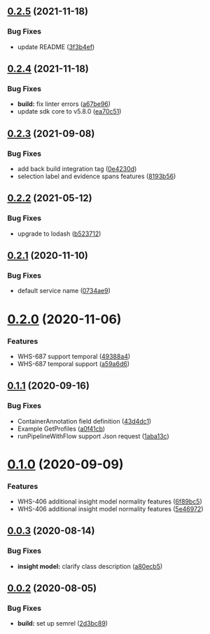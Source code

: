 ## [0.2.5](https://github.com/IBM/whcs-go-sdk/compare/v0.2.4...v0.2.5) (2021-11-18)


### Bug Fixes

* update README ([3f3b4ef](https://github.com/IBM/whcs-go-sdk/commit/3f3b4efc6d4d0a643ad28ab39ae69c0197e138d0))

## [0.2.4](https://github.com/IBM/whcs-go-sdk/compare/v0.2.3...v0.2.4) (2021-11-18)


### Bug Fixes

* **build:** fix linter errors ([a67be96](https://github.com/IBM/whcs-go-sdk/commit/a67be96c370f0a7a0e2a86bb882b1e14b7d39e8a))
* update sdk core to v5.8.0 ([ea70c51](https://github.com/IBM/whcs-go-sdk/commit/ea70c519db294807feb1bc6c26c9a86d524fc484))

## [0.2.3](https://github.com/IBM/whcs-go-sdk/compare/v0.2.2...v0.2.3) (2021-09-08)


### Bug Fixes

* add back build integration tag ([0e4230d](https://github.com/IBM/whcs-go-sdk/commit/0e4230d658e440fb42998aa4a6f3ae02539ad65a))
* selection label and evidence spans features ([8193b56](https://github.com/IBM/whcs-go-sdk/commit/8193b5634ec19f71737d044e0635efb4c484c60d))

## [0.2.2](https://github.com/IBM/whcs-go-sdk/compare/v0.2.1...v0.2.2) (2021-05-12)


### Bug Fixes

* upgrade to lodash ([b523712](https://github.com/IBM/whcs-go-sdk/commit/b52371230d8e6345fb6263dacc12c0b652989347))

## [0.2.1](https://github.com/IBM/whcs-go-sdk/compare/v0.2.0...v0.2.1) (2020-11-10)


### Bug Fixes

* default service name ([0734ae9](https://github.com/IBM/whcs-go-sdk/commit/0734ae9a48a2b7fb17e021714a84824be1b1b5e7))

# [0.2.0](https://github.com/IBM/whcs-go-sdk/compare/v0.1.1...v0.2.0) (2020-11-06)


### Features

* WHS-687 support temporal ([49388a4](https://github.com/IBM/whcs-go-sdk/commit/49388a4367199c74a89637933bf4ccc954b5b797))
* WHS-687 temporal support ([a59a6d6](https://github.com/IBM/whcs-go-sdk/commit/a59a6d63e4aebd3afe19617359a05560fd17286c))

## [0.1.1](https://github.com/IBM/whcs-go-sdk/compare/v0.1.0...v0.1.1) (2020-09-16)


### Bug Fixes

* ContainerAnnotation field definition ([43d4dc1](https://github.com/IBM/whcs-go-sdk/commit/43d4dc10eb0a2b74b3bd0a08b68d8dc196327ef5))
* Example GetProfiles ([a0f41cb](https://github.com/IBM/whcs-go-sdk/commit/a0f41cb3fc7d2ed0312052ea55de47679f011964))
* runPipelineWithFlow support Json request ([1aba13c](https://github.com/IBM/whcs-go-sdk/commit/1aba13ce7b7a346fd4a1297f95681bd7a5589829))

# [0.1.0](https://github.com/IBM/whcs-go-sdk/compare/v0.0.3...v0.1.0) (2020-09-09)


### Features

* WHS-406 additional insight model normality features ([6f89bc5](https://github.com/IBM/whcs-go-sdk/commit/6f89bc5c693ca7b8d72f8e85ad5b758a1de42ae6))
* WHS-406 additional insight model normality features ([5e46972](https://github.com/IBM/whcs-go-sdk/commit/5e4697256799722b667d3a6ec246114e55035dc6))

## [0.0.3](https://github.com/IBM/whcs-go-sdk/compare/v0.0.2...v0.0.3) (2020-08-14)


### Bug Fixes

* **insight model:** clarify class description ([a80ecb5](https://github.com/IBM/whcs-go-sdk/commit/a80ecb5db20fed9e2655f8ecc2e444639f0c2f4f))

## [0.0.2](https://github.com/IBM/whcs-go-sdk/compare/v0.0.1...v0.0.2) (2020-08-05)


### Bug Fixes

* **build:** set up semrel ([2d3bc89](https://github.com/IBM/whcs-go-sdk/commit/2d3bc89e5b170a94e28c7709ceebe08867e0c390))
